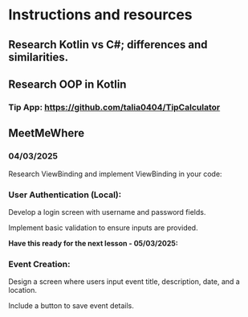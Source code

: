 # Instructions and resources

## Research  Kotlin vs C#; differences and similarities. 
## Research OOP  in Kotlin 

### Tip App: https://github.com/talia0404/TipCalculator

## MeetMeWhere


### 04/03/2025

Research ViewBinding and implement ViewBinding in your code:

### User Authentication (Local):

Develop a login screen with username and password fields.

Implement basic validation to ensure inputs are provided.

**Have this ready for the next lesson - 05/03/2025:**


### Event Creation:

Design a screen where users input event title, description, date, and a location. 

Include a button to save event details.









